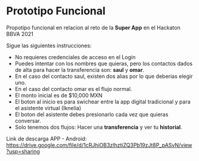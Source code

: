 # Prototipo Funcional
Propotipo funcional en relacion al reto de la **Super App** en el Hackaton BBVA 2021

Sigue las siguientes instrucciones: 
* No requieres credenciales de acceso en el Login
* Puedes intentar con los nombres que quieras, pero los contactos dados de alta para hacer la transferencia son: **saul** y **omar**.
* En el caso del contacto saul, existen dos alias por lo que deberias elegir uno.
* En el caso del contacto omar es el flujo normal.
* El monto inicial es de $10,000 MXN
* El boton al inicio es para swichear entre la app digital tradicional y para el asistente virtual (Iknelia)
* El boton del asistente debes presionarlo cada vez que quieras conversar.
* Solo tenemos dos flujos: Hacer una **transferencia** y ver tu **historial**.

Link de descarga APP - Android: 
https://drive.google.com/file/d/1cRJhiOB3zlhztiZQ3Pb19zJt8P_pASvN/view?usp=sharing


